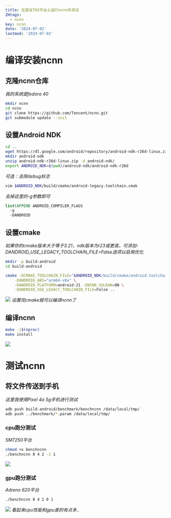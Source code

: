 ```yaml
---
title: 在骁龙765平台上运行ncnn并测试
ZHtags: 
  - ncnn
key: ncnn
date: '2024-07-02'
lastmod: '2024-07-02'
---
```

# 编译安装ncnn
## 克隆ncnn仓库
*我的系统是fedora 40*
```bash
mkdir ncnn
cd ncnn
git clone https://github.com/Tencent/ncnn.git
git submodule update --init
```
## 设置Android NDK
```bash
cd ..
wget https://dl.google.com/android/repository/android-ndk-r26d-linux.zip
mkdir android-ndk
unzip android-ndk-r26d-linux.zip -d android-ndk/
export ANDROID_NDK=$(pwd)/android-ndk/android-ndk-r26d
```
*可选：去除debug标志*
```bash
vim $ANDROID_NDK/build/cmake/android-legacy.toolchain.cmak
```
*去掉这里的-g参数即可*
```cmake
list(APPEND ANDROID_COMPILER_FLAGS
  -g
  -DANDROID
```
## 设置cmake
*如果你的cmake版本大于等于3.21，ndk版本为r23或更高，可添加-DANDROID_USE_LEGACY_TOOLCHAIN_FILE=False选项以启用优化*
```bash
mkdir -p build-android
cd build-android

cmake -DCMAKE_TOOLCHAIN_FILE="$ANDROID_NDK/build/cmake/android.toolchain.cmake"\
    -DANDROID_ABI="arm64-v8a" \
    -DANDROID_PLATFORM=android-21 -DNCNN_VULKAN=ON \
    -DANDROID_USE_LEGACY_TOOLCHAIN_FILE=False ..
```
![](/images/config-ncnn-cmake-android.png)
*设置完cmake就可以编译ncnn了*
## 编译ncnn
```bash
make -j$(nproc)
make install
```
![](/images/compile-ncnn-android.png)
# 测试ncnn
## 将文件传送到手机
*这里我使用Pixel 4a 5g手机进行测试*
```bash
adb push build-android/benchmark/benchncnn /data/local/tmp/
adb push ../benchmark/*.param /data/local/tmp/
````
### cpu跑分测试
*SM7250平台*
```bash
chmod +x benchncnn
./benchncnn 8 4 2 -1 1
```
![](/images/ncnn-benchmark-android-cpu.png)
### gpu跑分测试
*Adreno 620平台*
```bash
./benchncnn 8 4 2 0 1
```
![](/images/ncnn-benchmark-android-gpu.png)
*看起来cpu性能和gpu差的有点多..*